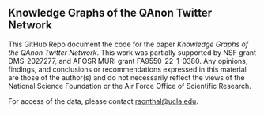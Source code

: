 ## Knowledge Graphs of the QAnon Twitter Network

This GitHub Repo document the code for the paper *Knowledge Graphs of the QAnon Twitter Network*. This work was partially supported by NSF grant DMS-2027277, and AFOSR MURI grant FA9550-22-1-0380. Any opinions, findings, and conclusions or recommendations expressed in this material are those of the author(s) and do not necessarily reflect the views of the National Science Foundation or the Air Force Office of Scientific Research.

For access of the data, please contact rsonthal@ucla.edu.
